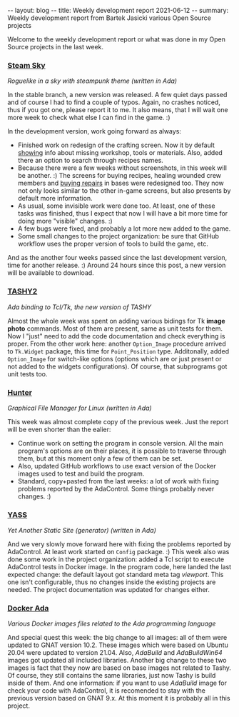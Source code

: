 -- layout: blog
-- title: Weekly development report 2021-06-12
-- summary: Weekly development report from Bartek Jasicki various Open Source projects

Welcome to the weekly development report or what was done in my Open Source
projects in the last week.

### [Steam Sky](https://www.laeran.pl/repositories/steamsky)

*Roguelike in a sky with steampunk theme (written in Ada)*

In the stable branch, a new version was released. A few quiet days passed and
of course I had to find a couple of typos. Again, no crashes noticed, thus if
you got one, please report it to me. It also means, that I will wait one more
week to check what else I can find in the game. :)

In the development version, work going forward as always:

* Finished work on redesign of the crafting screen. Now it by default
  [showing](https://imgur.com/E1wNNtZ) info about missing workshop, tools or
  materials. Also, added there an option to search through recipes names.
* Because there were a few weeks without screenshots, in this week will be
  another. :) The screens for buying recipes, healing wounded crew members and
  [buying repairs](https://imgur.com/iKHcAii) in bases were redesigned too.
  They now not only looks  similar to the other in-game screens, but also
  presents by default more information.
* As usual, some invisible work were done too. At least, one of these tasks
  was finished, thus I expect that now I will have a bit more time for doing
  more "visible" changes. :)
* A few bugs were fixed, and probably a lot more new added to the game.
* Some small changes to the project organization: be sure that GitHub workflow
  uses the proper version of tools to build the game, etc.

And as the another four weeks passed since the last development version, time
for another release. :) Around 24 hours since this post, a new version will be
available to download.

### [TASHY2](https://www.laeran.pl/repositories/tashy2)

*Ada binding to Tcl/Tk, the new version of TASHY*

Almost the whole week was spent on adding various bidings for Tk **image
photo** commands. Most of them are present, same as unit tests for them. Now I
"just" need to add the code documentation and check everything is proper. From
the other work here: another `Option_Image` procedure arrived to `Tk.Widget`
package, this time for `Point_Position` type. Additonally, added `Option_Image`
for switch-like options (options which are or just present or not added to the
widgets configurations). Of course, that subprograms got unit tests too.

### [Hunter](https://www.laeran.pl/repositories/hunter)

*Graphical File Manager for Linux (written in Ada)*

This week was almost complete copy of the previous week. Just the report will be
even shorter than the ealier:

* Continue work on setting the program in console version. All the main
  program's options are on their places, it is possible to traverse through
  them, but at this moment only a few of them can be set.
* Also, updated GitHub workflows to use exact version of the Docker images used
  to test and build the program.
* Standard, copy+pasted from the last weeks: a lot of work with fixing problems
  reported by the AdaControl. Some things probably never changes. :)

### [YASS](https://www.laeran.pl/repositories/yass)

*Yet Another Static Site (generator) (written in Ada)*

And we very slowly move forward here with fixing the problems reported by
AdaControl. At least work started on `Config` package. :) This week also was
done some work in the project organization: added a Tcl script to execute
AdaControl tests in Docker image. In the program code, here landed the last
expected change: the default layout got standard meta tag *viewport*. This one
isn't configurable, thus no changes inside the existing projects are needed.
The project documentation was updated for changes either.

### [Docker Ada](https://www.laeran.pl/repositories/dockerada)

*Various Docker images files related to the Ada programming language*

And special quest this week: the big change to all images: all of them were
updated to GNAT version 10.2. These images which were based on Ubuntu 20.04
were updated to version 21.04. Also, *AdaBuild* and *AdaBuildWin64* images got
updated all included libraries. Another big change to these two images is fact
that they now are based on base images not related to Tashy. Of course, they
still contains the same libraries, just now Tashy is build inside of them. And
one information: if you want to use *AdaBuild* image for check your code with
AdaControl, it is recomended to stay with the previous version based on GNAT
9.x. At this moment it is probably all in this project.
